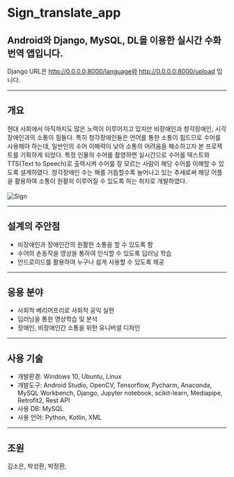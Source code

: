 # Sign_translate_app

## Android와 Django, MySQL, DL을 이용한 실시간 수화 번역 앱입니다.

Django URL은 http://0.0.0.0:8000/language와 http://0.0.0.0:8000/upload 입니다.
***
## 개요
  현대 사회에서 아직까지도 많은 노력이 이루어지고 있지만 비장애인과 청각장애인, 시각장애인과의 소통이 힘들다. 특히 청각장애인들은 언어를 통한 소통이 힘드므로 수어를 사용해야 하는데, 일반인의 수어 이해력이 낮아 소통의 어려움을 해소하고자 본 프로젝트를 기획하게 되었다. 특정 인물의 수어를 촬영하면 실시간으로 수어를 텍스트와 TTS(Text to Speech)로 출력시켜 수어를 잘 모르는 사람이 해당 수어를 이해할 수 있도록 설계하였다. 청각장애인 수는 해를 거듭할수록 늘어나고 있는 추세로써 해당 어플을 활용하여 소통이 원활히 이루어질 수 있도록 하는 취지로 개발하였다.
<br/>
<br/>
![Sign](https://user-images.githubusercontent.com/46741844/139357577-8ae6079d-a214-493e-b8ff-a2edc1713f7e.jpg)
***
## 설계의 주안점
 - 비장애인과 장애인간의 원활한 소통을 할 수 있도록 함
 - 수어의 손동작을 영상을 통하여 인식할 수 있도록 딥러닝 학습
 - 안드로이드를 활용하여 누구나 쉽게 사용할 수 있도록 제공
***
## 응용 분야
 - 사회적 베리어프리로 사회적 공익 실현
 - 딥러닝을 통한 영상학습 및 분석
 - 장애인, 비장애인간 소통을 위한 유니버셜 디자인
***
## 사용 기술
 - 개발환경: Windows 10, Ubuntu, Linux
 - 개발도구: Android Studio, OpenCV, Tensorflow, Pycharm, Anaconda, MySQL Workbench, Django, Jupyter notebook, scikit-learn, Mediapipe, Retrofit2, Rest API
 - 사용 DB: MySQL
 - 사용 언어: Python, Kotlin, XML
***
## 조원
김소은, 박성환, 박정환, 
